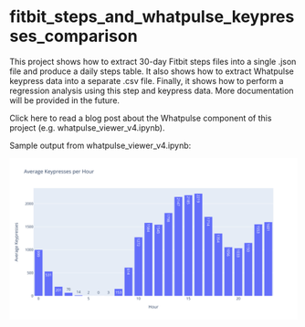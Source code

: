 # fitbit_steps_and_whatpulse_keypresses_comparison

This project shows how to extract 30-day Fitbit steps files into a single .json file and produce a daily steps table. It also shows how to extract Whatpulse keypress data into a separate .csv file. Finally, it shows how to perform a regression analysis using this step and keypress data. More documentation will be provided in the future.

Click here to read a blog post about the Whatpulse component of this project (e.g. whatpulse_viewer_v4.ipynb).

Sample output from whatpulse_viewer_v4.ipynb:

![](https://raw.githubusercontent.com/kburchfiel/fitbit_steps_and_whatpulse_keypresses_comparison/master/graphs/static/average_keypresses_by_hour.png)
